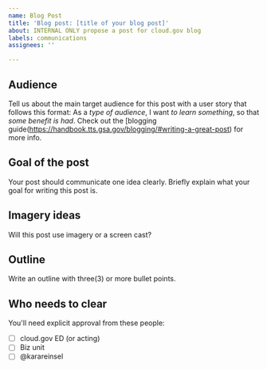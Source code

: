 ```yaml
---
name: Blog Post
title: 'Blog post: [title of your blog post]'
about: INTERNAL ONLY propose a post for cloud.gov blog
labels: communications
assignees: ''

---
```


## Audience

Tell us about the main target audience for this post with a user story that follows this format: As a *type of audience*, I want *to learn something*, so that *some benefit is had*. Check out the [blogging guide(https://handbook.tts.gsa.gov/blogging/#writing-a-great-post) for more info.

## Goal of the post

Your post should communicate one idea clearly. Briefly explain what your goal for writing this post is. 

## Imagery ideas

Will this post use imagery or a screen cast?

## Outline

Write an outline with three(3) or more bullet points.

## Who needs to clear

You'll need explicit approval from these people:

- [ ] cloud.gov ED (or acting)
- [ ] Biz unit
- [ ] @karareinsel
